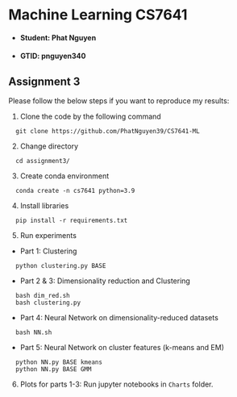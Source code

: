 # Machine Learning CS7641

* #### Student: Phat Nguyen
* #### GTID: pnguyen340

## Assignment 3

Please follow the below steps if you want to reproduce my results:

1. Clone the code by the following command

```
  git clone https://github.com/PhatNguyen39/CS7641-ML
```

2. Change directory

```
  cd assignment3/
```

3. Create conda environment

```
  conda create -n cs7641 python=3.9
```

4. Install libraries

```
  pip install -r requirements.txt
```

5. Run experiments

* Part 1: Clustering
```
  python clustering.py BASE
```

* Part 2 & 3: Dimensionality reduction and Clustering
```
  bash dim_red.sh
  bash clustering.py
```

* Part 4: Neural Network on dimensionality-reduced datasets
```
  bash NN.sh
```

* Part 5: Neural Network on cluster features (k-means and EM)
```
  python NN.py BASE kmeans
  python NN.py BASE GMM
```

6. Plots for parts 1-3: Run jupyter notebooks in `Charts` folder.
